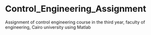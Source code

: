 # Control_Engineering_Assignment
Assignment of control engineering course in the third year, faculty of engineering, Cairo university using Matlab

